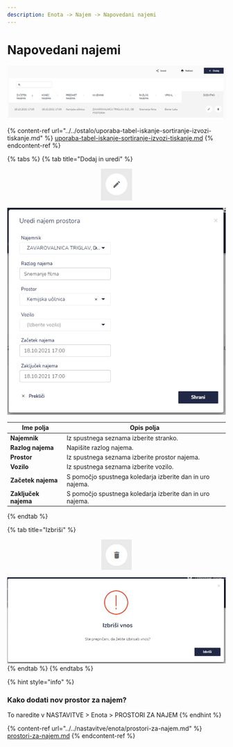 ```yaml
---
description: Enota -> Najem -> Napovedani najemi
---
```


# Napovedani najemi

![](../../.gitbook/assets/Enota_napovedan_najem_pogled.PNG)

{% content-ref url="../../ostalo/uporaba-tabel-iskanje-sortiranje-izvozi-tiskanje.md" %}
[uporaba-tabel-iskanje-sortiranje-izvozi-tiskanje.md](../../ostalo/uporaba-tabel-iskanje-sortiranje-izvozi-tiskanje.md)
{% endcontent-ref %}

{% tabs %}
{% tab title="Dodaj in uredi" %}
<div align="center"><img src="../../.gitbook/assets/Knjiga_ikona_pisalo (5).png" alt="Ikona za urejanje."></div>

![](../../.gitbook/assets/Enota_napovedan_najem_uredi.PNG)

| Ime polja            | Opis polja                                                |
| -------------------- | --------------------------------------------------------- |
| **Najemnik**         | Iz spustnega seznama izberite stranko.                    |
| **Razlog najema**    | Napišite razlog najema.                                   |
| **Prostor**          | Iz spustnega seznama izberite prostor najema.             |
| **Vozilo**           | Iz spustnega seznama izberite vozilo.                     |
| **Začetek najema**   | S pomočjo spustnega koledarja izberite dan in uro najema. |
| **Zaključek najema** | S pomočjo spustnega koledarja izberite dan in uro najema. |
{% endtab %}

{% tab title="Izbriši" %}
<div align="center"><img src="../../.gitbook/assets/Knjiga_ikona_izbris (1).png" alt="Ikona za brisanje."></div>

![](../../.gitbook/assets/Enota_napovedan_najem_izbrisi.PNG)
{% endtab %}
{% endtabs %}

{% hint style="info" %}
### Kako dodati nov prostor za najem?

To naredite v NASTAVITVE > Enota > PROSTORI ZA NAJEM
{% endhint %}

{% content-ref url="../../nastavitve/enota/prostori-za-najem.md" %}
[prostori-za-najem.md](../../nastavitve/enota/prostori-za-najem.md)
{% endcontent-ref %}

